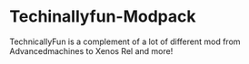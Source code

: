 Techinallyfun-Modpack
=====================

TechnicallyFun is a complement of a lot of different mod from Advancedmachines to Xenos Rel and more! 
